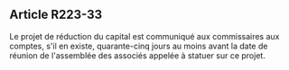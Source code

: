 Article R223-33
----
Le projet de réduction du capital est communiqué aux commissaires aux comptes,
s'il en existe, quarante-cinq jours au moins avant la date de réunion de
l'assemblée des associés appelée à statuer sur ce projet.
